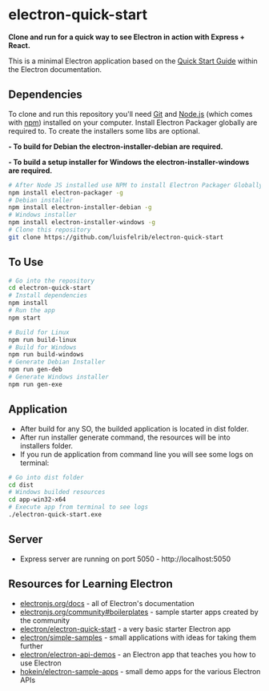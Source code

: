 # electron-quick-start

**Clone and run for a quick way to see Electron in action with Express + React.**

This is a minimal Electron application based on the [Quick Start Guide](https://electronjs.org/docs/tutorial/quick-start) within the Electron documentation.

## Dependencies

To clone and run this repository you'll need [Git](https://git-scm.com) and [Node.js](https://nodejs.org/en/download/) (which comes with [npm](http://npmjs.com)) installed on your computer. 
Install Electron Packager globally are required to. To create the installers some libs are optional.

**- To build for Debian the electron-installer-debian are required.**

**- To build a setup installer for Windows the electron-installer-windows are required.**

```bash
# After Node JS installed use NPM to install Electron Packager Globally
npm install electron-packager -g
# Debian installer
npm install electron-installer-debian -g
# Windows installer
npm install electron-installer-windows -g
# Clone this repository
git clone https://github.com/luisfelrib/electron-quick-start
```
## To Use

```bash
# Go into the repository
cd electron-quick-start
# Install dependencies
npm install
# Run the app
npm start

# Build for Linux
npm run build-linux
# Build for Windows
npm run build-windows
# Generate Debian Installer
npm run gen-deb
# Generate Windows installer
npm run gen-exe
```
## Application
 - After build for any SO, the builded application is located in dist folder.
 - After run installer generate command, the resources will be into installers folder.
 - If you run de application from command line you will see some logs on terminal:
 ```bash
# Go into dist folder
cd dist
# Windows builded resources
cd app-win32-x64
# Execute app from terminal to see logs
./electron-quick-start.exe
```
## Server 
 - Express server are running on port 5050 - http://localhost:5050
## Resources for Learning Electron

- [electronjs.org/docs](https://electronjs.org/docs) - all of Electron's documentation
- [electronjs.org/community#boilerplates](https://electronjs.org/community#boilerplates) - sample starter apps created by the community
- [electron/electron-quick-start](https://github.com/electron/electron-quick-start) - a very basic starter Electron app
- [electron/simple-samples](https://github.com/electron/simple-samples) - small applications with ideas for taking them further
- [electron/electron-api-demos](https://github.com/electron/electron-api-demos) - an Electron app that teaches you how to use Electron
- [hokein/electron-sample-apps](https://github.com/hokein/electron-sample-apps) - small demo apps for the various Electron APIs